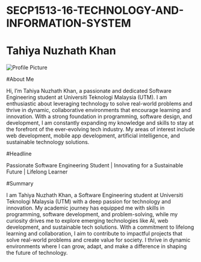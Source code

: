 # SECP1513-16-TECHNOLOGY-AND-INFORMATION-SYSTEM
# Tahiya Nuzhath Khan

![Profile Picture](MyPic.jpg)


#About Me

Hi, I’m Tahiya Nuzhath Khan, a passionate and dedicated Software Engineering student at Universiti Teknologi Malaysia (UTM). I am enthusiastic about leveraging technology to solve real-world problems and thrive in dynamic, collaborative environments that encourage learning and innovation.
With a strong foundation in programming, software design, and development, I am constantly expanding my knowledge and skills to stay at the forefront of the ever-evolving tech industry. My areas of interest include web development, mobile app development, artificial intelligence, and sustainable technology solutions.


#Headline

Passionate Software Engineering Student | Innovating for a Sustainable Future | Lifelong Learner


#Summary

I am Tahiya Nuzhath Khan, a Software Engineering student at Universiti Teknologi Malaysia (UTM) with a deep passion for technology and innovation. My academic journey has equipped me with skills in programming, software development, and problem-solving, while my curiosity drives me to explore emerging technologies like AI, web development, and sustainable tech solutions.
With a commitment to lifelong learning and collaboration, I aim to contribute to impactful projects that solve real-world problems and create value for society. I thrive in dynamic environments where I can grow, adapt, and make a difference in shaping the future of technology.


